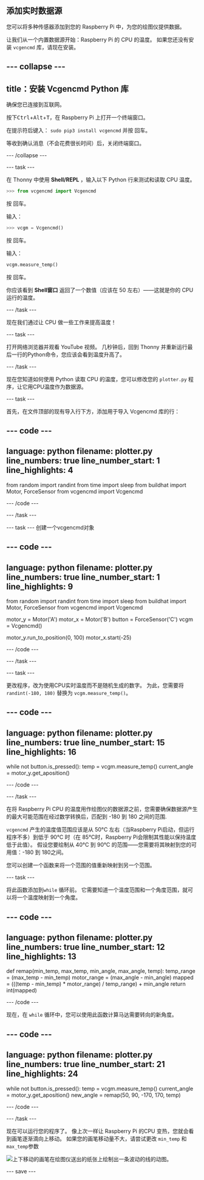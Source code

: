 ## 添加实时数据源

您可以将多种传感器添加到您的 Raspberry Pi 中，为您的绘图仪提供数据。

让我们从一个内置数据源开始：Raspberry Pi 的 CPU 的温度。 如果您还没有安装 `vcgencmd` 库，请现在安装。

--- collapse ---
---
title：安装 Vcgencmd Python 库
---

确保您已连接到互联网。

按下<kbd>Ctrl</kbd>+<kbd>Alt</kbd>+<kbd>T</kbd>，在 Raspberry Pi 上打开一个终端窗口。

在提示符后键入： `sudo pip3 install vcgencmd` 并按 <kbd>回车</kbd>。

等收到确认消息（不会花费很长时间）后，关闭终端窗口。

--- /collapse ---

--- task ---

在 Thonny 中使用 **Shell/REPL** ，输入以下 Python 行来测试和读取 CPU 温度。

```python
>>> from vcgencmd import Vcgencmd
```
按 <kbd>回车</kbd>。

输入：
```python
>>> vcgm = Vcgencmd()
```
按 <kbd>回车</kbd>。

输入：
```python
vcgm.measure_temp()
```
按 <kbd>回车</kbd>。

你应该看到 **Shell窗口** 返回了一个数值（应该在 50 左右）——这就是你的 CPU 运行的温度。

--- /task ---

现在我们通过让 CPU 做一些工作来提高温度！

--- task ---

打开网络浏览器并观看 YouTube 视频。 几秒钟后，回到 Thonny 并重新运行最后一行的Python命令，您应该会看到温度升高了。

--- /task ---

现在您知道如何使用 Python 读取 CPU 的温度，您可以修改您的 `plotter.py` 程序，让它用CPU温度作为数据源。

--- task ---

首先，在文件顶部的现有导入行下方，添加用于导入 Vcgencmd 库的行：

--- code ---
---
language: python filename: plotter.py line_numbers: true line_number_start: 1
line_highlights: 4
---

from random import randint from time import sleep from buildhat import Motor, ForceSensor from vcgencmd import Vcgencmd

--- /code ---

--- /task ---

--- task --- 创建一个vcgencmd对象

--- code ---
---
language: python filename: plotter.py line_numbers: true line_number_start: 1
line_highlights: 9
---

from random import randint from time import sleep from buildhat import Motor, ForceSensor from vcgencmd import Vcgencmd

motor_y = Motor('A') motor_x = Motor('B') button = ForceSensor('C') vcgm = Vcgencmd()

motor_y.run_to_position(0, 100) motor_x.start(-25)

--- /code ---

--- /task ---

--- task ---

更改程序，改为使用CPU实时温度而不是随机生成的数字。 为此，您需要将 `randint(-180, 180)` 替换为 `vcgm.measure_temp()`。

--- code ---
---
language: python filename: plotter.py line_numbers: true line_number_start: 15
line_highlights: 16
---

while not button.is_pressed(): temp = vcgm.measure_temp() current_angle = motor_y.get_aposition()

--- /code ---

--- /task ---

在将 Raspberry Pi CPU 的温度用作绘图仪的数据源之前，您需要确保数据源产生的最大可能范围在经过数学转换后，匹配到 -180 到 180 之间的范围.

`vcgencmd` 产生的温度值范围应该是从 50°C 左右（当Raspberry Pi启动，但运行程序不多）到低于 90°C 时（在 85°C时，Raspberry Pi会限制其性能以保持温度低于此值）。 假设您要绘制从 40°C 到 90°C 的范围——您需要将其映射到您的可用值：-180 到 180之间。

您可以创建一个函数来将一个范围的值重新映射到另一个范围。

--- task ---

将此函数添加到`while` 循环前。 它需要知道一个温度范围和一个角度范围，就可以将一个温度映射到一个角度。

--- code ---
---
language: python filename: plotter.py line_numbers: true line_number_start: 12
line_highlights: 13
---

def remap(min_temp, max_temp, min_angle, max_angle, temp): temp_range = (max_temp - min_temp) motor_range = (max_angle - min_angle) mapped = (((temp - min_temp) * motor_range) / temp_range) + min_angle return int(mapped)

--- /code ---

现在，在 `while` 循环中，您可以使用此函数计算马达需要转向的新角度。

--- code ---
---
language: python filename: plotter.py line_numbers: true line_number_start: 21
line_highlights: 24
---

while not button.is_pressed(): temp = vcgm.measure_temp() current_angle = motor_y.get_aposition() new_angle = remap(50, 90, -170, 170, temp)

--- /code ---

--- /task ---

现在可以运行您的程序了。 像上次一样让 Raspberry Pi 的CPU 变热，您就会看到画笔逐渐滴向上移动。 如果您的画笔移动量不大，请尝试更改 `min_temp` 和 `max_temp`参数

![上下移动的画笔在绘图仪送出的纸张上绘制出一条波动的线的动图。](images/plotter_demo_2.gif)


--- save ---
